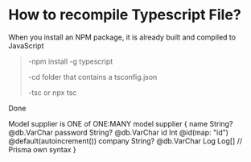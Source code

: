 # How to recompile Typescript File?

When you install an NPM package, it is already built and compiled to JavaScript

> -npm install -g typescript
>
> -cd folder that contains a tsconfig.json
>
> -tsc or npx tsc

Done

Model supplier is ONE of ONE:MANY
model supplier {
  name     String? @db.VarChar
  password String? @db.VarChar
  id       Int     @id(map: "id") @default(autoincrement())
  company  String? @db.VarChar
  Log      Log[] // Prisma own syntax
}
